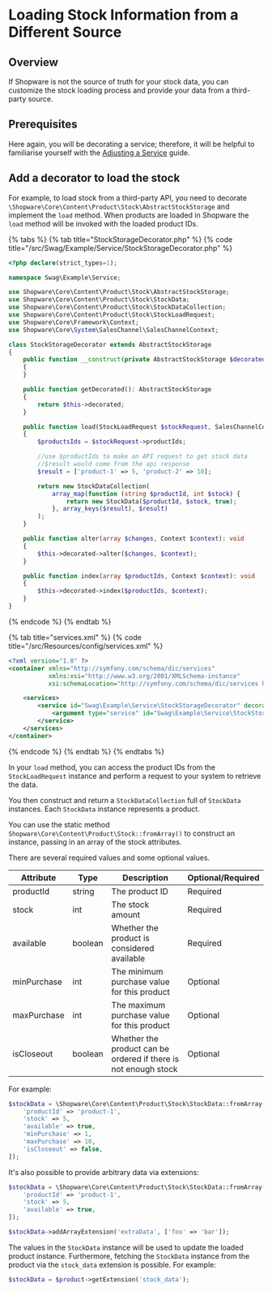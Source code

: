 # Loading Stock Information from a Different Source

## Overview

If Shopware is not the source of truth for your stock data, you can customize the stock loading process and provide your data from a third-party source.

## Prerequisites

Here again, you will be decorating a service; therefore, it will be helpful to familiarise yourself with the [Adjusting a Service](../../../../../plugin-fundamentals/adjusting-service) guide.

## Add a decorator to load the stock

For example, to load stock from a third-party API, you need to decorate `\Shopware\Core\Content\Product\Stock\AbstractStockStorage` and implement the `load` method. When products are loaded in Shopware the `load` method will be invoked with the loaded product IDs.

{% tabs %}
{% tab title="StockStorageDecorator.php" %}
{% code title="<plugin root>/src/Swag/Example/Service/StockStorageDecorator.php" %}

```php
<?php declare(strict_types=1);

namespace Swag\Example\Service;

use Shopware\Core\Content\Product\Stock\AbstractStockStorage;
use Shopware\Core\Content\Product\Stock\StockData;
use Shopware\Core\Content\Product\Stock\StockDataCollection;
use Shopware\Core\Content\Product\Stock\StockLoadRequest;
use Shopware\Core\Framework\Context;
use Shopware\Core\System\SalesChannel\SalesChannelContext;

class StockStorageDecorator extends AbstractStockStorage
{
    public function __construct(private AbstractStockStorage $decorated)
    {
    }

    public function getDecorated(): AbstractStockStorage
    {
        return $this->decorated;
    }

    public function load(StockLoadRequest $stockRequest, SalesChannelContext $context): StockDataCollection
    {
        $productsIds = $stockRequest->productIds;

        //use $productIds to make an API request to get stock data
        //$result would come from the api response
        $result = ['product-1' => 5, 'product-2' => 10];

        return new StockDataCollection(
            array_map(function (string $productId, int $stock) {
                return new StockData($productId, $stock, true);
            }, array_keys($result), $result)
        );
    }

    public function alter(array $changes, Context $context): void
    {
        $this->decorated->alter($changes, $context);
    }

    public function index(array $productIds, Context $context): void
    {
        $this->decorated->index($productIds, $context);
    }
}
```

{% endcode %}
{% endtab %}

{% tab title="services.xml" %}
{% code title="<plugin root>/src/Resources/config/services.xml" %}

```xml
<?xml version="1.0" ?>
<container xmlns="http://symfony.com/schema/dic/services"
           xmlns:xsi="http://www.w3.org/2001/XMLSchema-instance"
           xsi:schemaLocation="http://symfony.com/schema/dic/services http://symfony.com/schema/dic/services/services-1.0.xsd">

    <services>
        <service id="Swag\Example\Service\StockStorageDecorator" decorates="Shopware\Core\Content\Product\Stock\StockStorage">
            <argument type="service" id="Swag\Example\Service\StockStorageDecorator.inner" />
        </service>
    </services>
</container>
```

{% endcode %}
{% endtab %}
{% endtabs %}

In your `load` method, you can access the product IDs from the `StockLoadRequest` instance and perform a request to your system to retrieve the data.

You then construct and return a `StockDataCollection` full of `StockData` instances. Each `StockData` instance represents a product.

You can use the static method `Shopware\Core\Content\Product\Stock::fromArray()` to construct an instance, passing in an array of the stock attributes.

There are several required values and some optional values.

| Attribute   | Type    | Description                                                     | Optional/Required |
|-------------|---------|-----------------------------------------------------------------|-------------------|
| productId   | string  | The product ID                                                  | Required          |
| stock       | int     | The stock amount                                                | Required          |
| available   | boolean | Whether the product is considered available                     | Required          |
| minPurchase | int     | The minimum purchase value for this product                     | Optional          |
| maxPurchase | int     | The maximum purchase value for this product                     | Optional          |
| isCloseout  | boolean | Whether the product can be ordered if there is not enough stock | Optional          |

For example:

```php
$stockData = \Shopware\Core\Content\Product\Stock\StockData::fromArray([
    'productId' => 'product-1',
    'stock' => 5,
    'available' => true,
    'minPurchase' => 1,
    'maxPurchase' => 10,
    'isCloseout' => false,
]);
```

It's also possible to provide arbitrary data via extensions:

```php
$stockData = \Shopware\Core\Content\Product\Stock\StockData::fromArray([
    'productId' => 'product-1',
    'stock' => 5,
    'available' => true,
]);

$stockData->addArrayExtension('extraData', ['foo' => 'bar']);
```

The values in the `StockData` instance will be used to update the loaded product instance. Furthermore, fetching the `StockData` instance from the product via the `stock_data` extension is possible. For example:

```php
$stockData = $product->getExtension('stock_data');
```
